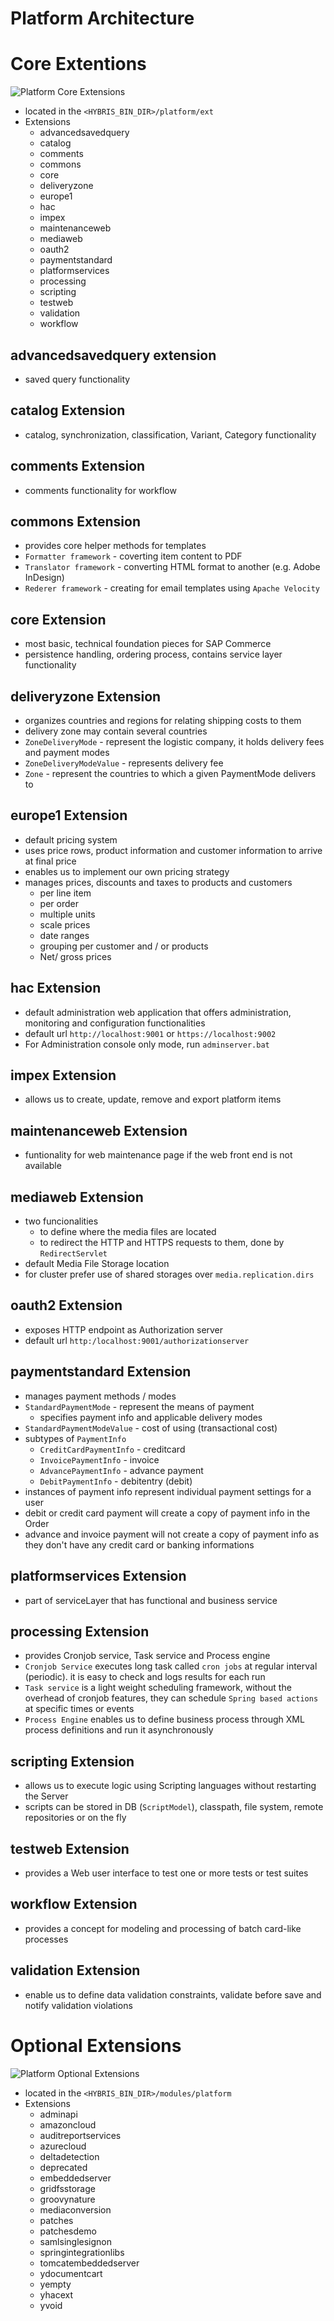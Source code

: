 # Platform Architecture

# Core Extentions

![Platform Core Extensions](platform_core_extensions.png)

- located in the `<HYBRIS_BIN_DIR>/platform/ext`
- Extensions
	- advancedsavedquery
	- catalog
	- comments
	- commons
	- core
	- deliveryzone
	- europe1
	- hac
	- impex
	- maintenanceweb
	- mediaweb
	- oauth2
	- paymentstandard
	- platformservices
	- processing
	- scripting
	- testweb
	- validation
	- workflow

## advancedsavedquery extension

- saved query functionality

## catalog Extension

- catalog, synchronization, classification, Variant, Category functionality

## comments Extension

- comments functionality for workflow

## commons Extension

- provides core helper methods for templates
- `Formatter framework` - coverting item content to PDF
- `Translator framework` - converting HTML format to another (e.g. Adobe InDesign)
- `Rederer framework` - creating for email templates using `Apache Velocity` 

## core Extension

- most basic, technical foundation pieces for SAP Commerce 
- persistence handling, ordering process, contains service layer functionality

## deliveryzone Extension

- organizes countries and regions for relating shipping costs to them
- delivery zone may contain several countries 
- `ZoneDeliveryMode` - represent the logistic company, it holds delivery fees and payment modes
- `ZoneDeliveryModeValue` - represents delivery fee 
- `Zone` - represent the countries to which a given PaymentMode delivers to

## europe1 Extension

- default pricing system 
- uses price rows, product information and customer information to arrive at final price
- enables us to implement our own pricing strategy
- manages prices, discounts and taxes to products and customers
    - per line item
    - per order
    - multiple units
    - scale prices
    - date ranges
    - grouping per customer and / or products 
    - Net/ gross prices

## hac Extension

- default administration web application that offers administration, monitoring and configuration functionalities
- default url `http://localhost:9001` or `https://localhost:9002`
- For Administration console only mode, run `adminserver.bat`

## impex Extension

- allows us to create, update, remove and export platform items

## maintenanceweb Extension

- funtionality for web maintenance page if the web front end is not available

## mediaweb Extension

- two funcionalities 
    - to define where the media files are located 
    - to redirect the HTTP and HTTPS requests to them, done by `RedirectServlet` 
- default Media File Storage location
- for cluster prefer use of shared storages over `media.replication.dirs`

## oauth2 Extension

- exposes HTTP endpoint as Authorization server
- default url `http:/localhost:9001/authorizationserver`

## paymentstandard Extension

- manages payment methods / modes
- `StandardPaymentMode` - represent the means of payment 
    - specifies payment info and applicable delivery modes 
- `StandardPaymentModeValue` - cost of using (transactional cost)
- subtypes of `PaymentInfo` 
    - `CreditCardPaymentInfo` - creditcard
    - `InvoicePaymentInfo` - invoice
    - `AdvancePaymentInfo` - advance payment  
    - `DebitPaymentInfo` - debitentry (debit)
- instances of payment info represent individual payment settings for a user
- debit or credit card payment will create a copy of payment info in the Order
- advance and invoice payment will not create a copy of payment info as they don't have any credit card or banking informations

## platformservices Extension

- part of serviceLayer that has functional and business service

## processing Extension

- provides Cronjob service, Task service and Process engine 
- `Cronjob Service` executes long task called `cron jobs` at regular interval (periodic). it is easy to check and logs results for each run 
- `Task service` is a light weight scheduling framework, without the overhead of cronjob features, they can schedule `Spring based actions` at specific times or events
- `Process Engine` enables us to define business process through XML process definitions and run it asynchronously

## scripting Extension

- allows us to execute logic using Scripting languages without restarting the Server
- scripts can be stored in DB (`ScriptModel`), classpath, file system, remote repositories or on the fly

## testweb Extension

- provides a Web user interface to test one or more tests or test suites

## workflow Extension

- provides a concept for modeling and processing of batch card-like processes

## validation Extension

- enable us to define data validation constraints, validate before save and notify validation violations

# Optional Extensions

![Platform Optional Extensions](platform_optional_extensions.png)

- located in the `<HYBRIS_BIN_DIR>/modules/platform`
- Extensions
	- adminapi
	- amazoncloud
	- auditreportservices
	- azurecloud
	- deltadetection
	- deprecated
	- embeddedserver
	- gridfsstorage
	- groovynature
	- mediaconversion
	- patches
	- patchesdemo
	- samlsinglesignon
	- springintegrationlibs
	- tomcatembeddedserver
	- ydocumentcart
	- yempty
	- yhacext
	- yvoid
